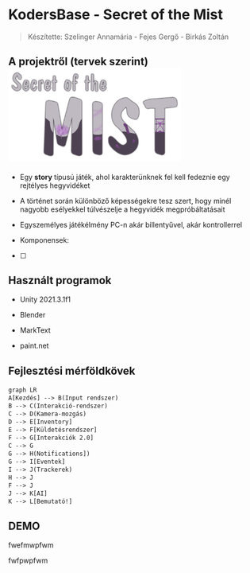 # KodersBase - Secret of the Mist

> Készítette: Szelinger Annamária - Fejes Gergő - Birkás Zoltán

## A projektről (tervek szerint)<img title="" src="Assets/Images/Identity/game_lgo.png" alt="loading-ag-231" width="348" data-align="center">

- Egy **story** típusú játék, ahol karakterünknek fel kell fedeznie egy rejtélyes hegyvidéket

- A történet során különböző képességekre tesz szert, hogy minél nagyobb esélyekkel túlvészelje a hegyvidék megpróbáltatásait

- Egyszemélyes játékélmény PC-n akár billentyűvel, akár kontrollerrel

- Komponensek:

- [ ] 


## Használt programok

- Unity 2021.3.1f1

- Blender

- MarkText

- paint.net



## Fejlesztési mérföldkövek

```mermaid
graph LR
A[Kezdés] --> B(Input rendszer)
B --> C(Interakció-rendszer)
C --> D(Kamera-mozgás)
D --> E[Inventory]
E --> F[Küldetésrendszer]
F --> G[Interakciók 2.0]
C --> G
G --> H(Notifications])
G --> I[Eventek]
I --> J(Trackerek)
H --> J
F --> J
J --> K[AI]
K --> L[Bemutató!]
```

## DEMO

fwefmwpfwm

fwfpwpfwm
